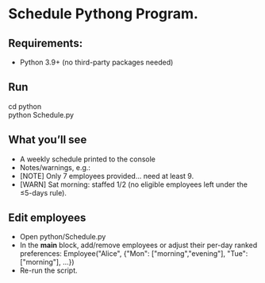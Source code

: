 # Schedule Pythong Program.  
## Requirements:
* Python 3.9+ (no third-party packages needed)

## Run
cd python\
python Schedule.py

## What you’ll see
* A weekly schedule printed to the console
* Notes/warnings, e.g.:
* [NOTE] Only 7 employees provided... need at least 9.
* [WARN] Sat morning: staffed 1/2 (no eligible employees left under the ≤5-days rule).

## Edit employees
* Open python/Schedule.py
* In the __main__ block, add/remove employees or adjust their per-day ranked preferences:
  Employee("Alice", {"Mon": ["morning","evening"], "Tue":["morning"], ...})
* Re-run the script.
